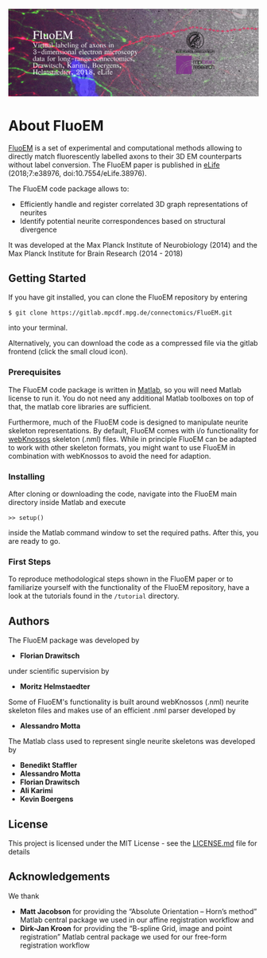 ![](img/splash.jpg)

# About FluoEM

[FluoEM](http://fluoem.brain.mpg.de) is a set of experimental and computational methods allowing to directly match fluorescently labelled axons to their 3D EM counterparts without label conversion. The FluoEM paper is published in [eLife](https://elifesciences.org/articles/38976) (2018;7:e38976, doi:10.7554/eLife.38976). 

The FluoEM code package allows to:

* Efficiently handle and register correlated 3D graph representations of neurites
* Identify potential neurite correspondences based on structural divergence 

It was developed at the Max Planck Institute of Neurobiology (2014) and the Max Planck Institute for Brain Research (2014 - 2018)

## Getting Started

If you have git installed, you can clone the FluoEM repository by entering
```
$ git clone https://gitlab.mpcdf.mpg.de/connectomics/FluoEM.git
```
into your terminal.

Alternatively, you can download the code as a compressed file via the gitlab frontend (click the small cloud icon).

### Prerequisites

The FluoEM code package is written in [Matlab](https://mathworks.com/), so you will need Matlab license to run it. You do not need any additional Matlab toolboxes on top of that, the matlab core libraries are sufficient.

Furthermore, much of the FluoEM code is designed to manipulate neurite skeleton representations. By default, FluoEM comes with i/o functionality for [webKnossos](https://webknossos.org/) skeleton (.nml) files. While in principle FluoEM can be adapted to work with other skeleton formats, you might want to use FluoEM in combination with webKnossos to avoid the need for adaption.

### Installing

After cloning or downloading the code, navigate into the FluoEM main directory inside Matlab and execute 
```
>> setup()
```
inside the Matlab command window to set the required paths. After this, you are ready to go. 

### First Steps

To reproduce methodological steps shown in the FluoEM paper or to familiarize yourself with the functionality of the FluoEM repository, have a look at the tutorials found in the `/tutorial` directory.

## Authors

The FluoEM package was developed by
* **Florian Drawitsch** 

under scientific supervision by
* **Moritz Helmstaedter**

Some of FluoEM's functionality is built around webKnossos (.nml) neurite skeleton files and makes use of an efficient .nml parser developed by 
* **Alessandro Motta**

The Matlab class used to represent single neurite skeletons was developed by
* **Benedikt Staffler**
* **Alessandro Motta**
* **Florian Drawitsch**
* **Ali Karimi**
* **Kevin Boergens**

## License

This project is licensed under the MIT License - see the [LICENSE.md](LICENSE.md) file for details

## Acknowledgements
We thank
* **Matt Jacobson** for providing the “Absolute Orientation – Horn’s method” Matlab central package we used in our affine registration workflow
and
* **Dirk-Jan Kroon** for providing the “B-spline Grid, image and point registration” Matlab central package we used for our free-form registration workflow
